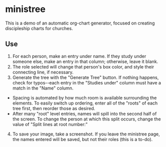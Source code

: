 # ministree
This is a demo of an automatic org-chart generator, focused on creating discipleship charts for churches.

## Use
1. For each person, make an entry under name. If they study under someone else, make an entry in that column; otherwise, leave it blank.
2. The role selected will change that person's box color, and style their connecting line, if necessary.
3. Generate the tree with the "Generate Tree" button. If nothing happens, check for typos--each entry in the "Studies under" column must have a match in the "Name" column.

 * Spacing is automated by how much room is available surrounding the elements. To easily switch up ordering, enter all of the "roots" of each tree first, then reorder those as desired.
 * After many "root" level entries, names will spill into the second half of the screen. To change the person at which this split occurs, change the value of "Split lines at root number:"

4. To save your image, take a screenshot. If you leave the ministree page, the names entered will be saved, but not their roles (this is a to-do).
